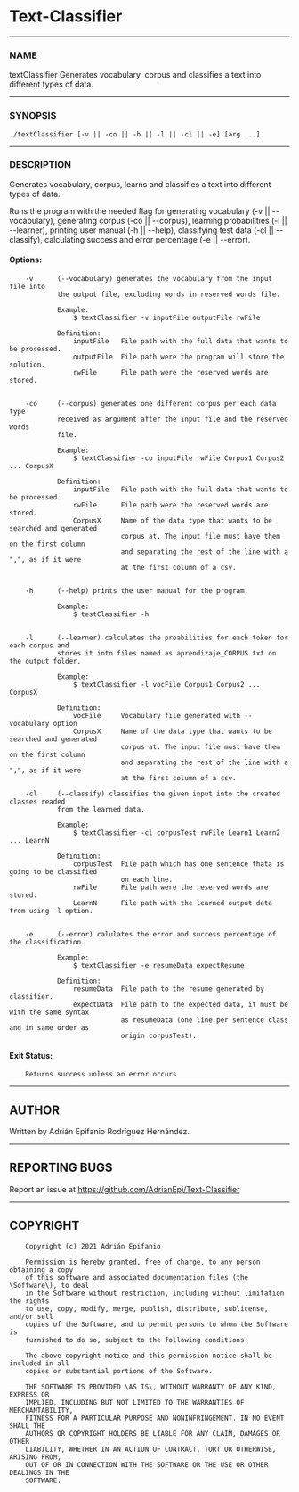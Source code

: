 # Text-Classifier

---
### NAME  

textClassifier  Generates vocabulary, corpus and classifies a text into different types of data.  

---
### SYNOPSIS  

```shell
./textClassifier [-v || -co || -h || -l || -cl || -e] [arg ...]  
```

---
### DESCRIPTION  

Generates vocabulary, corpus, learns and classifies a text into different types of data.  

Runs the program with the needed flag for generating vocabulary (-v || --vocabulary), generating  corpus (-co || --corpus), learning probabilities (-l || --learner),  printing user manual (-h || --help), classifying test data (-cl || --classify), calculating success and error percentage (-e || --error). 

####	Options:  

        -v      (--vocabulary) generates the vocabulary from the input file into
                the output file, excluding words in reserved words file.

                Example: 
                    $ textClassifier -v inputFile outputFile rwFile

                Definition:
                    inputFile   File path with the full data that wants to be processed.
                    outputFile  File path were the program will store the solution.
                    rwFile      File path were the reserved words are stored.


        -co     (--corpus) generates one different corpus per each data type 
                received as argument after the input file and the reserved words 
                file.  

                Example:
                    $ textClassifier -co inputFile rwFile Corpus1 Corpus2 ... CorpusX

                Definition:
                    inputFile   File path with the full data that wants to be processed.
                    rwFile      File path were the reserved words are stored.
                    CorpusX     Name of the data type that wants to be searched and generated
                                corpus at. The input file must have them on the first column
                                and separating the rest of the line with a ",", as if it were
                                at the first column of a csv.


        -h      (--help) prints the user manual for the program.

                Example:
                    $ testClassifier -h


        -l      (--learner) calculates the proabilities for each token for each corpus and
                stores it into files named as aprendizaje_CORPUS.txt on the output folder.

                Example: 
                    $ textClassifier -l vocFile Corpus1 Corpus2 ... CorpusX

                Definition:
                    vocFile     Vocabulary file generated with --vocabulary option
                    CorpusX     Name of the data type that wants to be searched and generated
                                corpus at. The input file must have them on the first column
                                and separating the rest of the line with a ",", as if it were
                                at the first column of a csv.

        -cl     (--classify) classifies the given input into the created classes readed
                from the learned data.
                           
                Example:
                    $ textClassifier -cl corpusTest rwFile Learn1 Learn2 ... LearnN

                Definition:
                    corpusTest  File path which has one sentence thata is going to be classified
                                on each line.
                    rwFile      File path were the reserved words are stored.
                    LearnN      File path with the learned output data from using -l option.


        -e      (--error) calulates the error and success percentage of the classification.

                Example: 
                    $ textClassifier -e resumeData expectResume

                Definition:
                    resumeData  File path to the resume generated by classifier.
                    expectData  File path to the expected data, it must be with the same syntax
                                as resumeData (one line per sentence class and in same order as
                                origin corpusTest).



#### Exit Status:  
        Returns success unless an error occurs  

---
## AUTHOR  
Written by Adrián Epifanio Rodríguez Hernández.  

---
## REPORTING BUGS  

Report an issue at <https://github.com/AdrianEpi/Text-Classifier>  

---
## COPYRIGHT  
```
    Copyright (c) 2021 Adrián Epifanio  

    Permission is hereby granted, free of charge, to any person obtaining a copy  
    of this software and associated documentation files (the \Software\), to deal  
    in the Software without restriction, including without limitation the rights  
    to use, copy, modify, merge, publish, distribute, sublicense, and/or sell  
    copies of the Software, and to permit persons to whom the Software is  
    furnished to do so, subject to the following conditions:  

    The above copyright notice and this permission notice shall be included in all  
    copies or substantial portions of the Software.  

    THE SOFTWARE IS PROVIDED \AS IS\, WITHOUT WARRANTY OF ANY KIND, EXPRESS OR  
    IMPLIED, INCLUDING BUT NOT LIMITED TO THE WARRANTIES OF MERCHANTABILITY,  
    FITNESS FOR A PARTICULAR PURPOSE AND NONINFRINGEMENT. IN NO EVENT SHALL THE  
    AUTHORS OR COPYRIGHT HOLDERS BE LIABLE FOR ANY CLAIM, DAMAGES OR OTHER  
    LIABILITY, WHETHER IN AN ACTION OF CONTRACT, TORT OR OTHERWISE, ARISING FROM,  
    OUT OF OR IN CONNECTION WITH THE SOFTWARE OR THE USE OR OTHER DEALINGS IN THE  
    SOFTWARE.  
```  
